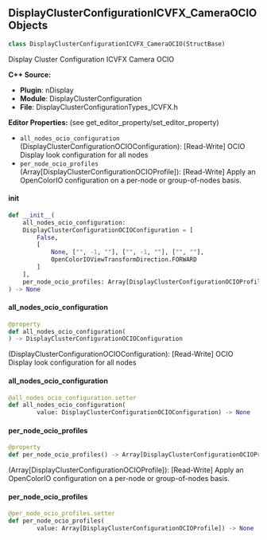 ## DisplayClusterConfigurationICVFX_CameraOCIO Objects

```python
class DisplayClusterConfigurationICVFX_CameraOCIO(StructBase)
```

Display Cluster Configuration ICVFX Camera OCIO

**C++ Source:**

- **Plugin**: nDisplay
- **Module**: DisplayClusterConfiguration
- **File**: DisplayClusterConfigurationTypes_ICVFX.h

**Editor Properties:** (see get_editor_property/set_editor_property)

- ``all_nodes_ocio_configuration`` (DisplayClusterConfigurationOCIOConfiguration):  [Read-Write] OCIO Display look configuration for all nodes
- ``per_node_ocio_profiles`` (Array[DisplayClusterConfigurationOCIOProfile]):  [Read-Write] Apply an OpenColorIO configuration on a per-node or group-of-nodes basis.

<a id="unreal.DisplayClusterConfigurationICVFX_CameraOCIO.__init__"></a>

#### __init__

```python
def __init__(
    all_nodes_ocio_configuration:
    DisplayClusterConfigurationOCIOConfiguration = [
        False,
        [
            None, ["", -1, ""], ["", -1, ""], ["", ""],
            OpenColorIOViewTransformDirection.FORWARD
        ]
    ],
    per_node_ocio_profiles: Array[DisplayClusterConfigurationOCIOProfile] = []
) -> None
```

<a id="unreal.DisplayClusterConfigurationICVFX_CameraOCIO.all_nodes_ocio_configuration"></a>

#### all_nodes_ocio_configuration

```python
@property
def all_nodes_ocio_configuration(
) -> DisplayClusterConfigurationOCIOConfiguration
```

(DisplayClusterConfigurationOCIOConfiguration):  [Read-Write] OCIO Display look configuration for all nodes

<a id="unreal.DisplayClusterConfigurationICVFX_CameraOCIO.all_nodes_ocio_configuration"></a>

#### all_nodes_ocio_configuration

```python
@all_nodes_ocio_configuration.setter
def all_nodes_ocio_configuration(
        value: DisplayClusterConfigurationOCIOConfiguration) -> None
```

<a id="unreal.DisplayClusterConfigurationICVFX_CameraOCIO.per_node_ocio_profiles"></a>

#### per_node_ocio_profiles

```python
@property
def per_node_ocio_profiles() -> Array[DisplayClusterConfigurationOCIOProfile]
```

(Array[DisplayClusterConfigurationOCIOProfile]):  [Read-Write] Apply an OpenColorIO configuration on a per-node or group-of-nodes basis.

<a id="unreal.DisplayClusterConfigurationICVFX_CameraOCIO.per_node_ocio_profiles"></a>

#### per_node_ocio_profiles

```python
@per_node_ocio_profiles.setter
def per_node_ocio_profiles(
        value: Array[DisplayClusterConfigurationOCIOProfile]) -> None
```

<a id="unreal.DisplayClusterConfigurationICVFX_LightcardOCIO"></a>